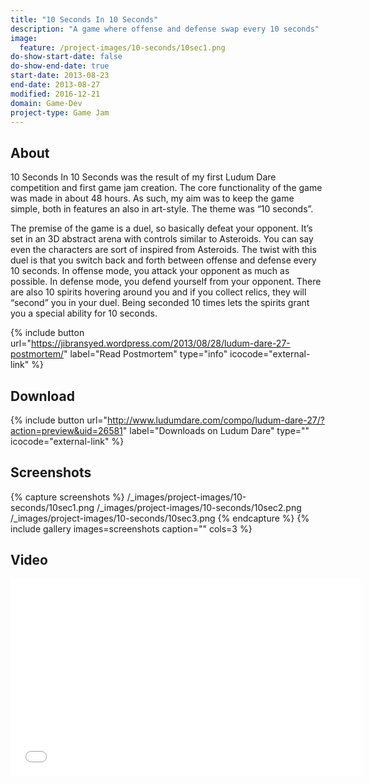 ```yaml
---
title: "10 Seconds In 10 Seconds"
description: "A game where offense and defense swap every 10 seconds"
image:
  feature: /project-images/10-seconds/10sec1.png
do-show-start-date: false
do-show-end-date: true
start-date: 2013-08-23
end-date: 2013-08-27
modified: 2016-12-21
domain: Game-Dev
project-type: Game Jam
---
```


## About

10 Seconds In 10 Seconds was the result of my first Ludum Dare competition and first game jam creation. The core functionality of the game was made in about 48 hours. As such, my aim was to keep the game simple, both in features an also in art-style. The theme was “10 seconds”.

The premise of the game is a duel, so basically defeat your opponent. It’s set in an 3D abstract arena with controls similar to Asteroids. You can say even the characters are sort of inspired from Asteroids. The twist with this duel is that you switch back and forth between offense and defense every 10 seconds. In offense mode, you attack your opponent as much as possible. In defense mode, you defend yourself from your opponent. There are also 10 spirits hovering around you and if you collect relics, they will “second” you in your duel. Being seconded 10 times lets the spirits grant you a special ability for 10 seconds.
 
 {% include button url="https://jibransyed.wordpress.com/2013/08/28/ludum-dare-27-postmortem/" label="Read Postmortem" type="info" icocode="external-link" %}


## Download

 {% include button url="http://www.ludumdare.com/compo/ludum-dare-27/?action=preview&uid=26581" label="Downloads on Ludum Dare" type="" icocode="external-link" %}


## Screenshots

{% capture screenshots %}
	/_images/project-images/10-seconds/10sec1.png
	/_images/project-images/10-seconds/10sec2.png
	/_images/project-images/10-seconds/10sec3.png
{% endcapture %}
{% include gallery images=screenshots caption="" cols=3 %}


## Video

<iframe width="560" height="315" src="//www.youtube.com/embed/ldR7YUpgXdA" frameborder="0"></iframe>
